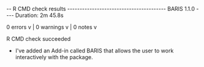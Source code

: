 -- R CMD check results ---------------------------------------- BARIS 1.1.0 ----
Duration: 2m 45.8s

0 errors v | 0 warnings v | 0 notes v

R CMD check succeeded


- I've added an Add-in called BARIS that allows the user to work interactively with the package.
